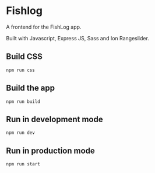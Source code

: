 # Fishlog

A frontend for the FishLog app.

Built with Javascript, Express JS, Sass and Ion Rangeslider.

## Build CSS
`npm run css`

## Build the app
`npm run build`

## Run in development mode
`npm run dev`

## Run in production mode
`npm run start`
